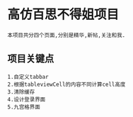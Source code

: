 # 高仿百思不得姐项目
    本项目共分四个页面,分别是精华,新帖,关注和我.
## 项目关键点
    1.自定义tabbar
    2.根据tableviewCell的内容不同计算cell高度
    3.清除缓存
    4.设计登录界面
    5.九宫格界面
